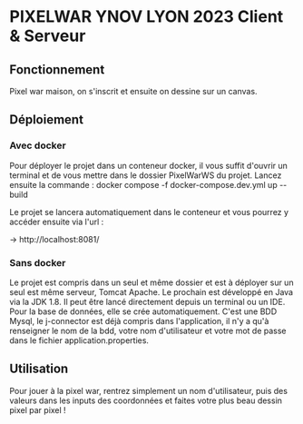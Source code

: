 # PIXELWAR YNOV LYON 2023 Client & Serveur

## Fonctionnement
Pixel war maison, on s'inscrit et ensuite on dessine sur un canvas.

## Déploiement

### Avec docker
Pour déployer le projet dans un conteneur docker, il vous suffit d'ouvrir un terminal et de vous mettre dans le dossier PixelWarWS du projet.
Lancez ensuite la commande : docker compose -f docker-compose.dev.yml up --build 

Le projet se lancera automatiquement dans le conteneur et vous pourrez y accéder ensuite via l'url :

→ http://localhost:8081/

### Sans docker
Le projet est compris dans un seul et même dossier et est à déployer sur un seul est même serveur, Tomcat Apache.
Le prochain est développé en Java via la JDK 1.8.
Il peut être lancé directement depuis un terminal ou un IDE.
Pour la base de données, elle se crée automatiquement. C'est une BDD Mysql, 
le j-connector est déjà compris dans l'application, il n'y a qu'à renseigner le nom de la bdd, votre nom d'utilisateur 
et votre mot de passe dans le fichier application.properties.

## Utilisation

Pour jouer à la pixel war, rentrez simplement un nom d'utilisateur, puis des valeurs dans les inputs des coordonnées et faites votre plus beau dessin pixel par pixel !